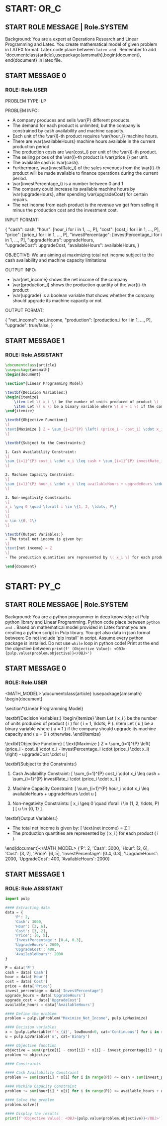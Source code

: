 # START: OR_C 
## START ROLE MESSAGE | Role.SYSTEM 
Background: You are a expert at Operations Research and Linear Programming and Latex. You create mathematical model of given problem in LATEX format. Latex code place between ```latex and ``` Remember to add 'documentclass{article},usepackage{amsmath},begin{document}, end{document} in latex file. 
## START MESSAGE 0 
### ROLE: Role.USER
<DESCRIPTION>
PROBLEM TYPE: LP

PROBLEM INFO: 

- A company produces and sells \var{P} different products. 
- The demand for each product is unlimited, but the company is constrained by cash availability and machine capacity.
- Each unit of the \var{i}-th product requires \var{hour_i} machine hours.
- There are \var{availableHours} machine hours available in the current production period.
- The production costs are \var{cost_i} per unit of the \var{i}-th product.
- The selling prices of the \var{i}-th product is \var{price_i} per unit.
- The available cash is \var{cash}.
- Furthermore, \var{investRate_i} of the sales revenues from the \var{i}-th product will be made available to finance operations during the current period.
- \var{investPercentage_i} is a number between 0 and 1
- The company could increase its available machine hours by \var{upgradeHours}, after spending \var{upgradeCost} for certain repairs. 
- The net income from each product is the revenue we get from selling it minus the production cost and the investment cost.

INPUT FORMAT:

{
    "cash": cash,
    "hour": [hour_i for i in 1, ..., P],
    "cost": [cost_i for i in 1, ..., P],
    "price": [price_i for i in 1, ..., P],
    "investPercentage": [investPercentage_i for i in 1, ..., P],
    "upgradeHours": upgradeHours,   
    "upgradeCost": upgradeCost,
    "availableHours": availableHours,
}

OBJECTIVE: We are aiming at maximizing total net income subject to the cash availability and machine capacity limitations

OUTPUT INFO:

- \var{net_income} shows the net income of the company
- \var{production_i} shows the production quantity of the \var{i}-th product
- \var{upgrade} is a boolean variable that shows whether the company should upgrade its machine capacity or not

OUTPUT FORMAT:

{
    "net_income": net_income,
    "production": [production_i for i in 1, ..., P],
    "upgrade": true/false,
}
</DESCRIPTION>


## START MESSAGE 1 
### ROLE: Role.ASSISTANT
```latex
\documentclass{article}
\usepackage{amsmath}
\begin{document}

\section*{Linear Programming Model}

\textbf{Decision Variables:}
\begin{itemize}
    \item Let \( x_i \) be the number of units produced of product \( i \) for \( i = 1, \ldots, P \).
    \item Let \( u \) be a binary variable where \( u = 1 \) if the company should upgrade its machine capacity and \( u = 0 \) otherwise.
\end{itemize}

\textbf{Objective Function:}
\[
\text{Maximize } Z = \sum_{i=1}^{P} \left( (price_i - cost_i) \cdot x_i - investPercentage_i \cdot (price_i \cdot x_i) \right) - upgradeCost \cdot u
\]

\textbf{Subject to the Constraints:}

1. Cash Availability Constraint:
\[
\sum_{i=1}^{P} cost_i \cdot x_i \leq cash + \sum_{i=1}^{P} investRate_i \cdot (price_i \cdot x_i)
\]

2. Machine Capacity Constraint:
\[
\sum_{i=1}^{P} hour_i \cdot x_i \leq availableHours + upgradeHours \cdot u
\]

3. Non-negativity Constraints:
\[
x_i \geq 0 \quad \forall i \in \{1, 2, \ldots, P\}
\]
\[
u \in \{0, 1\}
\]

\textbf{Output Variables:}
- The total net income is given by:
\[
\text{net income} = Z
\]
- The production quantities are represented by \( x_i \) for each product \( i \).

\end{document}
```

# START: PY_C 
## START ROLE MESSAGE | Role.SYSTEM 
Background: You are a python programmer in deep knowledge at Pulp python library and Linear Programming. Python code place between ```python and ```. Based on mathematical model provided in Latex format you are creating a python script in Pulp library. You get also data in json format between: <DATA></DATA> Do not include 'pip install' in script. Assume every python package is installed. Do not use `while` loop in python code! Print at the end the objective between <OBJ></OBJ> `print(f' (Objective Value): <OBJ>{pulp.value(problem.objective)}</OBJ>')` 
## START MESSAGE 0 
### ROLE: Role.USER
<MATH_MODEL>
\documentclass{article}
\usepackage{amsmath}
\begin{document}

\section*{Linear Programming Model}

\textbf{Decision Variables:}
\begin{itemize}
    \item Let \( x_i \) be the number of units produced of product \( i \) for \( i = 1, \ldots, P \).
    \item Let \( u \) be a binary variable where \( u = 1 \) if the company should upgrade its machine capacity and \( u = 0 \) otherwise.
\end{itemize}

\textbf{Objective Function:}
\[
\text{Maximize } Z = \sum_{i=1}^{P} \left( (price_i - cost_i) \cdot x_i - investPercentage_i \cdot (price_i \cdot x_i) \right) - upgradeCost \cdot u
\]

\textbf{Subject to the Constraints:}

1. Cash Availability Constraint:
\[
\sum_{i=1}^{P} cost_i \cdot x_i \leq cash + \sum_{i=1}^{P} investRate_i \cdot (price_i \cdot x_i)
\]

2. Machine Capacity Constraint:
\[
\sum_{i=1}^{P} hour_i \cdot x_i \leq availableHours + upgradeHours \cdot u
\]

3. Non-negativity Constraints:
\[
x_i \geq 0 \quad \forall i \in \{1, 2, \ldots, P\}
\]
\[
u \in \{0, 1\}
\]

\textbf{Output Variables:}
- The total net income is given by:
\[
\text{net income} = Z
\]
- The production quantities are represented by \( x_i \) for each product \( i \).

\end{document}</MATH_MODEL>
<DATA>
{'P': 2, 'Cash': 3000, 'Hour': [2, 6], 'Cost': [3, 2], 'Price': [6, 5], 'InvestPercentage': [0.4, 0.3], 'UpgradeHours': 2000, 'UpgradeCost': 400, 'AvailableHours': 2000}</DATA>


## START MESSAGE 1 
### ROLE: Role.ASSISTANT
```python
import pulp

#### Extracting data
data = {
    'P': 2,
    'Cash': 3000,
    'Hour': [2, 6],
    'Cost': [3, 2],
    'Price': [6, 5],
    'InvestPercentage': [0.4, 0.3],
    'UpgradeHours': 2000,
    'UpgradeCost': 400,
    'AvailableHours': 2000
}

P = data['P']
cash = data['Cash']
hour = data['Hour']
cost = data['Cost']
price = data['Price']
invest_percentage = data['InvestPercentage']
upgrade_hours = data['UpgradeHours']
upgrade_cost = data['UpgradeCost']
available_hours = data['AvailableHours']

#### Define the problem
problem = pulp.LpProblem("Maximize_Net_Income", pulp.LpMaximize)

#### Decision variables
x = [pulp.LpVariable(f'x_{i}', lowBound=0, cat='Continuous') for i in range(P)]
u = pulp.LpVariable('u', cat='Binary')

#### Objective function
objective = sum((price[i] - cost[i]) * x[i] - invest_percentage[i] * (price[i] * x[i]) for i in range(P)) - upgrade_cost * u
problem += objective

#### Constraints

#### Cash Availability Constraint
problem += sum(cost[i] * x[i] for i in range(P)) <= cash + sum(invest_percentage[i] * (price[i] * x[i]) for i in range(P))

#### Machine Capacity Constraint
problem += sum(hour[i] * x[i] for i in range(P)) <= available_hours + upgrade_hours * u

#### Solve the problem
problem.solve()

#### Display the results
print(f'(Objective Value): <OBJ>{pulp.value(problem.objective)}</OBJ>')
```


